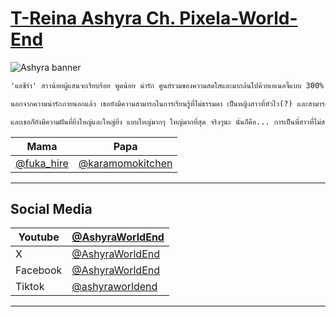 # [T-Reina Ashyra Ch. Pixela-World-End](https://www.youtube.com/@AshyraWorldEnd)

![Ashyra banner](https://scontent.fbkk5-1.fna.fbcdn.net/v/t39.30808-6/441373967_122147699450203476_6393044901203941801_n.jpg?_nc_cat=109&ccb=1-7&_nc_sid=5f2048&_nc_ohc=08FSe5SbMA4Q7kNvgF1oXHF&_nc_ht=scontent.fbkk5-1.fna&oh=00_AYBlinB3dqSRHHGFzu0QMumpx5zl0CVCoxRo2ceH5wpiPA&oe=6660906D)

```txt
'แอชีร่า' สาวน้อยผู้แสนจะเรียบร้อย พูดน้อย น่ารัก ศูนย์รวมของความสดใสและมากล้นไปด้วยเอเนอจี้แบบ 300% เธอไม่เพียงแค่น่ารักเท่านั้น แต่เธอยังเต็มเปี่ยมไปด้วยความร่าเริง มุ้งมิ้ง วุ้งวิ้ง คาวาอี้  เธอจะมีแต่รอยยิ้มให้คุณ! ไม่ว่าจะยามเช้า สาย บ่าย เย็น หรือก่อนนอน  เธอเป็นคนที่มีเสน่ห์อย่างน่าเหลือเชื่อ~ สามารถทำให้คนรอบข้างรู้สึกดีและมีความสุขเพียงแค่ได้อยู่ใกล้เธอ ⸜(*ˊᗜˋ*)⸝

นอกจากความน่ารักภายนอกแล้ว เธอยังมีความสามารถในการเรียนรู้ที่ไม่ธรรมดา เป็นหญิงสาวที่หัวไว(?) และสามารถอธิบายให้คนอื่นเข้าใจได้อย่างชัดเจน(?) เธอเป็นเหมือนสารานุกรมที่เดินได้(?) และน้องๆในรุ่น ต่างก็ชื่นชอบที่จะมาขอคำปรึกษาและคำแนะนำจากเธอ (??????)

และเธอก็ยังมีความฝันที่ยิ่งใหญ่และใหญ่ยิ่ง แบบใหญ่มากๆ ใหญ่มากที่สุด จริงๆนะ นั่นก็คือ... การเป็นพี่สาวที่ไม่สมบูรณ์แบบขนาดนี้ยังไงล่ะ! แค่นี้น้องๆก็รักก็หลงฉันจะแย่ละ เฮ้อ... เป็นคนฮอตนี่มันเหนื่อยจริงๆ โฮะ โฮะ โฮะ โฮะ โฮะ โฮะ โฮะ โฮะ โฮะ โฮะ โฮะ โฮะ โฮะ โฮะ โฮะ โฮะ โฮะ โฮะ โฮะ โฮะ โฮะ โฮะ โฮะ โฮะ โฮะ โฮะ (o˘◡˘o)
```

|Mama|Papa|
|---|---|
|[@fuka_hire](https://x.com/fuka_hire)|[@karamomokitchen](https://x.com/karamomokitchen)|

---

## Social Media

|Youtube|[@AshyraWorldEnd](https://www.youtube.com/@AshyraWorldEnd)|
|---|---|
|X|[@AshyraWorldEnd](https://x.com/AshyraWorldEnd)|
|Facebook|[@AshyraWorldEnd](https://www.facebook.com/AshyraWorldEnd)|
|Tiktok|[@ashyraworldend](https://tiktok.com/@ashyraworldend)|

---
